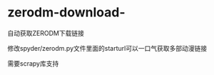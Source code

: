 zerodm-download-
================

自动获取ZERODM下载链接

修改spyder/zerodm.py文件里面的starturl可以一口气获取多部动漫链接

需要scrapy库支持